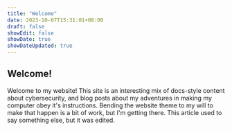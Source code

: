 ```yaml
---
title: "Welcome"
date: 2023-10-07T15:31:01+08:00
draft: false
showEdit: false
showDate: true
showDateUpdated: true
---
```


## Welcome!

Welcome to my website! This site is an interesting mix of docs-style content about cybersecurity, and blog posts about my adventures in making my computer obey it's instructions. Bending the website theme to my will to make that happen is a bit of work, but I'm getting there. This article used to say something else, but it was edited.

